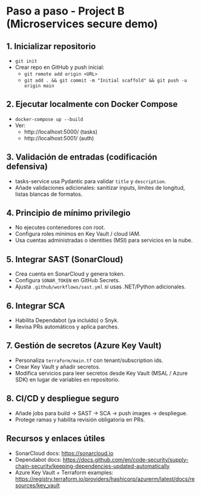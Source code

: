 # Paso a paso - Project B (Microservices secure demo)

## 1. Inicializar repositorio
- `git init`
- Crear repo en GitHub y push inicial:
  - `git remote add origin <URL>`
  - `git add . && git commit -m "Initial scaffold" && git push -u origin main`

## 2. Ejecutar localmente con Docker Compose
- `docker-compose up --build`
- Ver:
  - http://localhost:5000/  (tasks)
  - http://localhost:5001/  (auth)

## 3. Validación de entradas (codificación defensiva)
- tasks-service usa Pydantic para validar `title` y `description`.
- Añade validaciones adicionales: sanitizar inputs, límites de longitud, listas blancas de formatos.

## 4. Principio de mínimo privilegio
- No ejecutes contenedores con root.
- Configura roles mínimos en Key Vault / cloud IAM.
- Usa cuentas administradas o identities (MSI) para servicios en la nube.

## 5. Integrar SAST (SonarCloud)
- Crea cuenta en SonarCloud y genera token.
- Configura `SONAR_TOKEN` en GitHub Secrets.
- Ajusta `.github/workflows/sast.yml` si usas .NET/Python adicionales.

## 6. Integrar SCA
- Habilita Dependabot (ya incluido) o Snyk.
- Revisa PRs automáticos y aplica parches.

## 7. Gestión de secretos (Azure Key Vault)
- Personaliza `terraform/main.tf` con tenant/subscription ids.
- Crear Key Vault y añadir secretos.
- Modifica servicios para leer secretos desde Key Vault (MSAL / Azure SDK) en lugar de variables en repositorio.

## 8. CI/CD y despliegue seguro
- Añade jobs para build -> SAST -> SCA -> push images -> despliegue.
- Protege ramas y habilita revisión obligatoria en PRs.

## Recursos y enlaces útiles
- SonarCloud docs: https://sonarcloud.io
- Dependabot docs: https://docs.github.com/en/code-security/supply-chain-security/keeping-dependencies-updated-automatically
- Azure Key Vault + Terraform examples: https://registry.terraform.io/providers/hashicorp/azurerm/latest/docs/resources/key_vault
